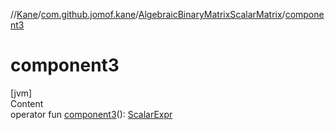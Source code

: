 //[Kane](../../index.md)/[com.github.jomof.kane](../index.md)/[AlgebraicBinaryMatrixScalarMatrix](index.md)/[component3](component3.md)



# component3  
[jvm]  
Content  
operator fun [component3](component3.md)(): [ScalarExpr](../-scalar-expr/index.md)  



